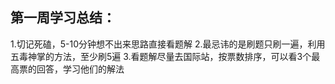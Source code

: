 ## 第一周学习总结：
1.切记死磕，5-10分钟想不出来思路直接看题解
2.最忌讳的是刷题只刷一遍，利用五毒神掌的方法，至少刷5遍
3.看题解尽量去国际站，按票数排序，可以看3个最高票的回答，学习他们的解法
